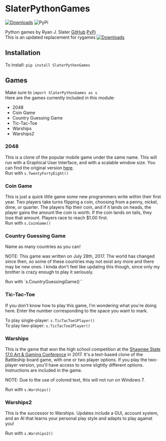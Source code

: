 # SlaterPythonGames

[![Downloads](http://pepy.tech/badge/SlaterPythonGames)](http://pepy.tech/project/SlaterPythonGames)  ![PyPi](https://badge.fury.io/py/SlaterPythonGames.png)<br>

Python games by Ryan J. Slater [GitHub](https://github.com/rjslater2000/SlaterPythonGames)
[PyPi](https://pypi.org/project/SlaterPythonGames/)<br>
This is an updated replacement for rygames [![Downloads](http://pepy.tech/badge/rygames)](http://pepy.tech/project/rygames)<br>

## Installation

To install: `pip install SlaterPythonGames`

## Games

Make sure to `import SlaterPythonGames as s`<br>
Here are the games currently included in this module:
- 2048
- Coin Game
- Country Guessing Game
- Tic-Tac-Toe
- Warships
- Warships2

### 2048

This is a clone of the popular mobile game under the same name. This will run with a Graphical User Interface, and with a scalable window size. You can find the original version [here](https://gabrielecirulli.github.io/2048/).<br>
Run with `s.TwentyFortyEight()`

### Coin Game

This is just a quick little game some new programmers write within their first year. Two players take turns flipping a coin, choosing from a penny, nickel, dime, or quarter. The players flip their coin, and if it lands on heads, the player gains the amount the coin is worth. If the coin lands on tails, they lose that amount. Players race to reach $1.00 first.<br>
Run with `s.CoinGame()`

### Country Guessing Game

Name as many countries as you can!

NOTE: This game was written on July 28th, 2017. The world has changed since then, so some of these countries may not exist any more and there may be new ones. I kinda don't feel like updating this though, since only my brother is crazy enough to play it seriously.

Run with `s.CountryGuessingGame()``

### Tic-Tac-Toe

If you don't know how to play this game, I'm wondering what you're doing here. Enter the number corresponding to the space you want to mark.

To play single-player: `s.TicTacToe1Player()`<br>
To play two-player: `s.TicTacToe2Player()`

### Warships

This is the game that won the high school competition at the [Shawnee State](http://www.shawnee.edu/gaming/) [17.0 Art & Gaming Conference](https://vrcfa.com/events/shawnee-17-0/) in 2017.
It's a text-based clone of the Battleship board game, with one or two player options. If you play the two-player version, you'll have access to some slightly different options.
Instructions are included in the game.

NOTE: Due to the use of colored text, this will not run on Windows 7.

Run with `s.Warships()`

### Warships2

This is the successor to Warships. Updates include a GUI, account system, and an AI that learns your personal play style and adapts to play against you!

Run with `s.Warships2()`
